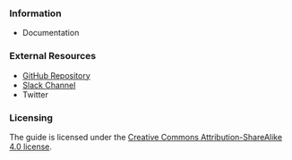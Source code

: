 ### Information
* Documentation

### External Resources
* [GitHub Repository](https://github.com/OWASP/www-project-big-data-security-verification-standard)
* [Slack Channel](https://app.slack.com/client/T04T40NHX/C0171F041RR)
* Twitter

### Licensing
The guide is licensed under the [Creative Commons Attribution-ShareAlike 4.0 license](https://creativecommons.org/licenses/by-sa/4.0/).
